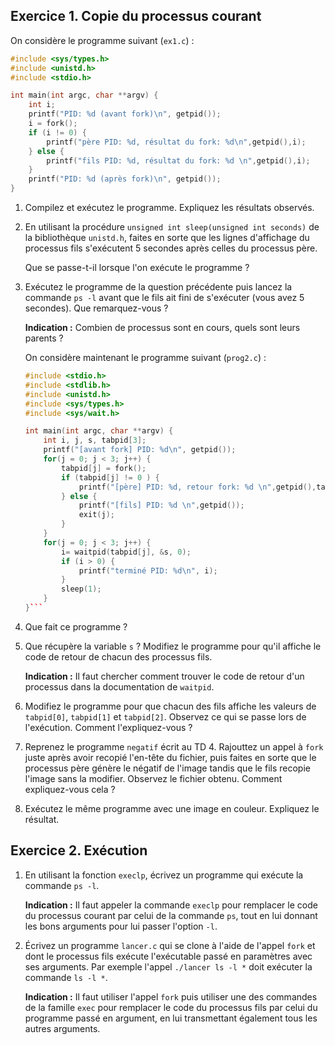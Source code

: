 ## Exercice 1. Copie du processus courant
	
On considère le programme suivant (`ex1.c`) :
```cpp
#include <sys/types.h>
#include <unistd.h>
#include <stdio.h>

int main(int argc, char **argv) {
    int i;
    printf("PID: %d (avant fork)\n", getpid());
    i = fork();
    if (i != 0) {
        printf("père PID: %d, résultat du fork: %d\n",getpid(),i);
    } else {
        printf("fils PID: %d, résultat du fork: %d \n",getpid(),i);
    }
    printf("PID: %d (après fork)\n", getpid());
}
```

1. Compilez et exécutez le programme. Expliquez les résultats observés.

1. En utilisant la procédure `unsigned int sleep(unsigned int seconds)` de la bibliothèque `unistd.h`, faites en sorte que les lignes d'affichage du processus fils s'exécutent 5 secondes après celles du processus père.
	
	Que se passe-t-il lorsque l'on exécute le programme ?

1. Exécutez le programme de la question précédente puis lancez la commande `ps -l` avant que le fils ait fini de s'exécuter (vous avez 5 secondes). Que remarquez-vous ?
	
	**Indication :** Combien de processus sont en cours, quels sont leurs parents ?

    On considère maintenant le programme suivant (`prog2.c`) :
    ```cpp
    #include <stdio.h>
    #include <stdlib.h>
    #include <unistd.h>
    #include <sys/types.h>
    #include <sys/wait.h>

    int main(int argc, char **argv) {
    	int i, j, s, tabpid[3];
    	printf("[avant fork] PID: %d\n", getpid());
    	for(j = 0; j < 3; j++) {
    		tabpid[j] = fork();
    		if (tabpid[j] != 0 ) {
    			printf("[père] PID: %d, retour fork: %d \n",getpid(),tabpid[j]);
    		} else {
    			printf("[fils] PID: %d \n",getpid());
    			exit(j);
    		}
    	}
    	for(j = 0; j < 3; j++) {
    		i= waitpid(tabpid[j], &s, 0);
    		if (i > 0) {
    			printf("terminé PID: %d\n", i);
    		}
    		sleep(1);
    	}
    }```

1. Que fait ce programme ?

1. Que récupère la variable `s` ? Modifiez le programme pour qu'il affiche le code de retour de chacun des processus fils.
	
	**Indication :** Il faut chercher comment trouver le code de retour d'un processus dans la documentation de `waitpid`.

1. Modifiez le programme pour que chacun des fils affiche les valeurs de `tabpid[0]`, `tabpid[1]` et `tabpid[2]`. Observez ce qui se passe lors de l'exécution. Comment l'expliquez-vous ?

1. Reprenez le programme `negatif` écrit au TD 4. Rajouttez un appel à `fork` juste après avoir recopié l'en-tête du fichier, puis faites en sorte que le processus père génère le négatif de l'image tandis que le fils recopie l'image sans la modifier. Observez le fichier obtenu. Comment expliquez-vous cela ?

1. Exécutez le même programme avec une image en couleur. Expliquez le résultat.

## Exercice 2. Exécution

1. En utilisant la fonction `execlp`, écrivez un programme qui exécute la commande `ps -l`.
	
	**Indication :** Il faut appeler la commande `execlp` pour remplacer le code du processus courant par celui de la commande `ps`, tout en lui donnant les bons arguments pour lui passer l'option `-l`.

1. Écrivez un programme `lancer.c` qui se clone à l'aide de l'appel `fork` et dont le processus fils exécute l'exécutable passé en paramètres avec ses arguments. Par exemple l'appel `./lancer ls -l *` doit exécuter la commande `ls -l *`.
	
	**Indication :** Il faut utiliser l'appel `fork` puis utiliser une des commandes de la famille `exec` pour remplacer le code du processus fils par celui du programme passé en argument, en lui transmettant également tous les autres arguments.

